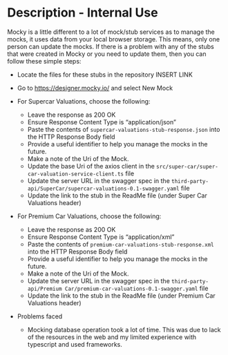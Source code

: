 # Description - Internal Use

Mocky is a little different to a lot of mock/stub services as to manage the mocks, it uses data from your local browser storage. This means, only one person can update the mocks. If there is a problem with any of the stubs that were created in Mocky or you need to update them, then you can follow these simple steps:

- Locate the files for these stubs in the repository INSERT LINK
- Go to https://designer.mocky.io/ and select New Mock
- For Supercar Valuations, choose the following:
    - Leave the response as 200 OK
    - Ensure Response Content Type is “application/json”
    - Paste the contents of `supercar-valuations-stub-response.json` into the HTTP Response Body field
    - Provide a useful identifier to help you manage the mocks in the future.
    - Make a note of the Uri of the Mock.
    - Update the base Uri of the axios client in the `src/super-car/super-car-valuation-service-client.ts` file
    - Update the server URL in the swagger spec in the `third-party-api/SuperCar/supercar-valuations-0.1-swagger.yaml` file
    - Update the link to the stub in the ReadMe file (under Super Car Valuations header)
- For Premium Car Valuations, choose the following:
    - Leave the response as 200 OK
    - Ensure Response Content Type is “application/xml”
    - Paste the contents of `premium-car-valuations-stub-response.xml` into the HTTP Response Body field
    - Provide a useful identifier to help you manage the mocks in the future.
    - Make a note of the Uri of the Mock.
    - Update the server URL in the swagger spec in the `third-party-api/Premium Car/premium-car-valuations-0.1-swagger.yaml` file
    - Update the link to the stub in the ReadMe file (under Premium Car Valuations header)

- Problems faced
    - Mocking database operation took a lot of time. This was due to lack of the resources in the web and my limited experience with typescript and used frameworks.